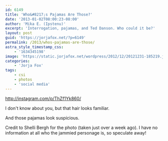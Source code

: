 ```yaml
---
id: 6149
title: 'Who&#8217;s Pajamas Are Those?'
date: '2013-01-02T08:00:23-08:00'
author: 'Mika E. (Ipstenu)'
excerpt: 'Interrogation, pajamas, and Ted Danson. Who could it be?'
layout: post
guid: 'https://jorjafox.net/?p=6149'
permalink: /2013/whos-pajamas-are-those/
astra_style_timestamp_css:
    - '1634345198'
image: 'https://static.jorjafox.net/wordpress/2012/12/20121231-185219.jpg'
categories:
    - 'Jorja Fox'
tags:
    - csi
    - photos
    - 'social media'
---
```


http://instagram.com/p/ThZf1Yk860/

I don't know about you, but that hair looks familiar.

And those pajamas look suspicious.

Credit to Shelli Bergh for the photo (taken just over a week ago). I have no information at all who the jammied personage is, so speculate away!